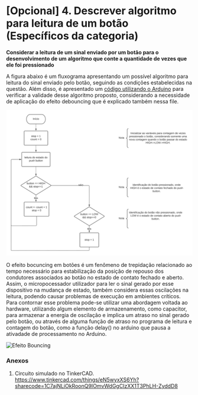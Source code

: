 # [Opcional] 4. Descrever algoritmo para leitura de um botão (Específicos da categoria) 

**Considerar a leitura de um sinal enviado por um botão para o desenvolvimento de um algoritmo que conte a quantidade de vezes que ele foi pressionado**

A figura abaixo é um fluxograma apresentando um possível algoritmo para leitura do sinal enviado pelo botão, seguindo as condições estabelecidas na questão. Além disso, é apresentado um [código utilizando o Arduino](https://github.com/giovannirdias/Desafio-TAMANDUATECH---Segue-Linha/blob/main/Desafio%20Programa%C3%A7%C3%A3o/(Especifico)%20Q4/push_button.ino) para verificar a validade desse algoritmo proposto, considerando a necessidade de aplicação do efeito debouncing que é explicado também nessa file.

![](https://github.com/giovannirdias/Desafio-TAMANDUATECH---Segue-Linha/blob/main/Desafio%20Programa%C3%A7%C3%A3o/(Especifico)%20Q4/fluxograma_push_button.png)

O efeito bocuncing em botões é um fenômeno de trepidação relacionado ao tempo necessário para estabilização da posição de repouso dos condutores associados ao botão no estado de contato fechado e aberto. Assim, o micropocessador utilizador para ler o sinal gerado por esse dispositivo na mudança de estado, também considera essas oscilações na leitura, podendo causar problemas de execução em ambientes críticos.
Para contornar esse problema pode-se utilizar uma abordagem voltada ao hardware, utilizando algum elemento de armazenamento, como capacitor, para armazenar a energia de oscilação e implica um atraso no sinal gerado pelo botão, ou através de alguma função de atraso no programa de leitura e contagem do botão, como a função delay() no arduino que pausa a ativadade de processamento no Arduino.

![Efeito Bouncing](https://user-images.githubusercontent.com/99917909/169338256-de1e7d07-d682-4c57-b211-7ff2c3b174ac.png)

### Anexos
1. Circuito simulado no TinkerCAD.
https://www.tinkercad.com/things/eN5wyxXS6Yh?sharecode=1C7ajNLiOkRoonQ9IOmvWdGgCIzXX1T3PhLH-ZyddD8

